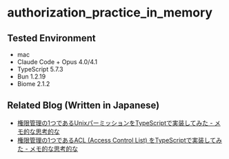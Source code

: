 # authorization_practice_in_memory

## Tested Environment

- mac
- Claude Code + Opus 4.0/4.1
- TypeScript 5.7.3
- Bun 1.2.19
- Biome 2.1.2


## Related Blog (Written in Japanese)

- [権限管理の1つであるUnixパーミッションをTypeScriptで実装してみた - メモ的な思考的な](https://thinkami.hatenablog.com/entry/2025/08/24/211635)
- [権限管理の1つであるACL (Access Control List) をTypeScriptで実装してみた - メモ的な思考的な](https://thinkami.hatenablog.com/entry/2025/08/25/212900)